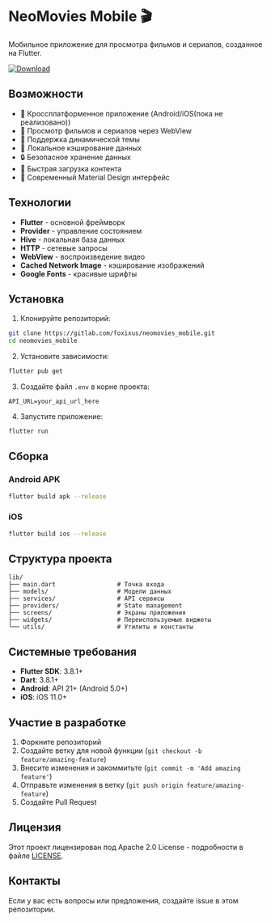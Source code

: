 # NeoMovies Mobile 🎬

Мобильное приложение для просмотра фильмов и сериалов, созданное на Flutter.

[![Download](https://img.shields.io/github/v/release/Neo-Open-Source/neomovies-mobile?label=Download&style=for-the-badge&logo=github)](https://github.com/Neo-Open-Source/neomovies-mobile/releases/latest)

## Возможности

- 📱 Кроссплатформенное приложение (Android/iOS(пока не реализовано))
- 🎥 Просмотр фильмов и сериалов через WebView
- 🌙 Поддержка динамической темы
- 💾 Локальное кэширование данных
- 🔒 Безопасное хранение данных
- 🚀 Быстрая загрузка контента
- 🎨 Современный Material Design интерфейс

## Технологии

- **Flutter** - основной фреймворк
- **Provider** - управление состоянием
- **Hive** - локальная база данных
- **HTTP** - сетевые запросы
- **WebView** - воспроизведение видео
- **Cached Network Image** - кэширование изображений
- **Google Fonts** - красивые шрифты

## Установка

1. Клонируйте репозиторий:
```bash
git clone https://gitlab.com/foxixus/neomovies_mobile.git
cd neomovies_mobile
```

2. Установите зависимости:
```bash
flutter pub get
```

3. Создайте файл `.env` в корне проекта:
```
API_URL=your_api_url_here
```

4. Запустите приложение:
```bash
flutter run
```

## Сборка

### Android APK
```bash
flutter build apk --release
```

### iOS
```bash
flutter build ios --release
```

## Структура проекта

```
lib/
├── main.dart                 # Точка входа
├── models/                   # Модели данных
├── services/                 # API сервисы
├── providers/                # State management
├── screens/                  # Экраны приложения
├── widgets/                  # Переиспользуемые виджеты
└── utils/                    # Утилиты и константы
```

## Системные требования

- **Flutter SDK**: 3.8.1+
- **Dart**: 3.8.1+
- **Android**: API 21+ (Android 5.0+)
- **iOS**: iOS 11.0+

## Участие в разработке

1. Форкните репозиторий
2. Создайте ветку для новой функции (`git checkout -b feature/amazing-feature`)
3. Внесите изменения и закоммитьте (`git commit -m 'Add amazing feature'`)
4. Отправьте изменения в ветку (`git push origin feature/amazing-feature`)
5. Создайте Pull Request

## Лицензия

Этот проект лицензирован под Apache 2.0 License - подробности в файле [LICENSE](LICENSE).

## Контакты

Если у вас есть вопросы или предложения, создайте issue в этом репозитории.